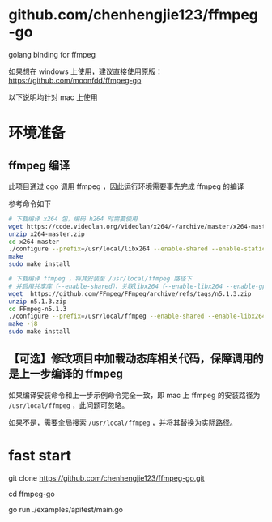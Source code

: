 # github.com/chenhengjie123/ffmpeg-go

golang binding for ffmpeg

如果想在 windows 上使用，建议直接使用原版：<https://github.com/moonfdd/ffmpeg-go>

以下说明均针对 mac 上使用

# 环境准备

## ffmpeg 编译

此项目通过 cgo 调用 ffmpeg ，因此运行环境需要事先完成 ffmpeg 的编译

参考命令如下

```sh
# 下载编译 x264 包，编码 h264 时需要使用
wget https://code.videolan.org/videolan/x264/-/archive/master/x264-master.zip
unzip x264-master.zip
cd x264-master
./configure --prefix=/usr/local/libx264 --enable-shared --enable-static
make 
sudo make install

# 下载编译 ffmpeg ，将其安装至 /usr/local/ffmpeg 路径下
# 并启用共享库（--enable-shared）、关联libx264（--enable-libx264 --enable-gpl --extra-cflags=-I/usr/local/libx264/include --extra-ldflags=-L/usr/local/libx264/）
wget  https://github.com/FFmpeg/FFmpeg/archive/refs/tags/n5.1.3.zip
unzip n5.1.3.zip
cd FFmpeg-n5.1.3
./configure --prefix=/usr/local/ffmpeg --enable-shared --enable-libx264 --enable-gpl --extra-cflags=-I/usr/local/libx264/include --extra-ldflags=-L/usr/local/libx264/
make -j8
sudo make install
```

## 【可选】修改项目中加载动态库相关代码，保障调用的是上一步编译的 ffmpeg 

如果编译安装命令和上一步示例命令完全一致，即 mac 上 ffmpeg 的安装路径为 `/usr/local/ffmpeg` ，此问题可忽略。

如果不是，需要全局搜索 `/usr/local/ffmpeg` ，并将其替换为实际路径。



# fast start

git clone https://github.com/chenhengjie123/ffmpeg-go.git

cd ffmpeg-go

go run ./examples/apitest/main.go


